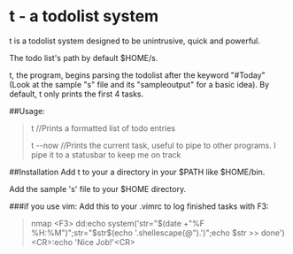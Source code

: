 t - a todolist system
=====================

t is a todolist system designed to be unintrusive, quick and powerful.

The todo list's path by default $HOME/s. 

t, the program, begins parsing the todolist after the keyword "#Today" (Look at the sample "s" file and its "sampleoutput" for a basic idea). 
By default, t only prints the first 4 tasks.


##Usage:
>t //Prints a formatted list of todo entries
>
>t --now //Prints the current task, useful to pipe to other programs. I pipe it to a statusbar to keep me on track


##Installation
Add t to your a directory in your $PATH like $HOME/bin.

Add the sample 's' file to your $HOME directory.

###if you use vim:
Add this to your .vimrc to log finished tasks with F3:

>nmap \<F3\> dd:echo system('str="$(date +"%F %H:%M")";str="$str$(echo '.shellescape(@").')";echo $str \>\> done')\<CR\>:echo 'Nice Job!'\<CR\>

